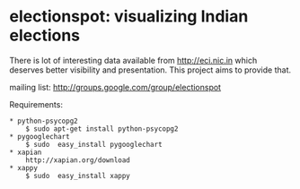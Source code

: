 
# electionspot: visualizing Indian elections

There is lot of interesting data available from <http://eci.nic.in> which deserves better visibility and presentation. This project aims to provide that.

mailing list: <http://groups.google.com/group/electionspot>

Requirements:

	* python-psycopg2 
		$ sudo apt-get install python-psycopg2
	* pygooglechart   
		$ sudo 	easy_install pygooglechart
	* xapian
		http://xapian.org/download
	* xappy
		$ sudo 	easy_install xappy
	
